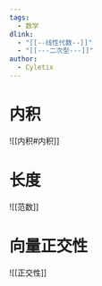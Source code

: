 ```yaml
---
tags:
  - 数学
dlink:
  - "[[--线性代数--]]"
  - "[[---二次型---]]"
author:
  - Cyletix
---
```

# 内积
![[内积#内积]]

# 长度
![[范数]]

# 向量正交性
![[正交性]]